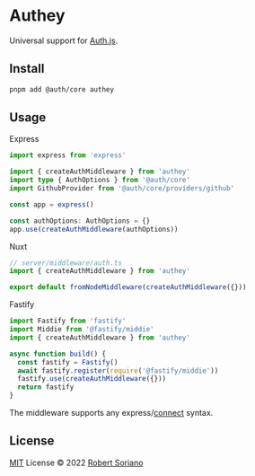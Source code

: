 # Authey

Universal support for [Auth.js](https://authjs.dev/).

## Install

```bash
pnpm add @auth/core authey
```

## Usage

Express

```ts
import express from 'express'

import { createAuthMiddleware } from 'authey'
import type { AuthOptions } from '@auth/core'
import GithubProvider from '@auth/core/providers/github'

const app = express()

const authOptions: AuthOptions = {}
app.use(createAuthMiddleware(authOptions))
```

Nuxt

```ts
// server/middleware/auth.ts
import { createAuthMiddleware } from 'authey'

export default fromNodeMiddleware(createAuthMiddleware({}))
```

Fastify

```ts
import Fastify from 'fastify'
import Middie from '@fastify/middie'
import { createAuthMiddleware } from 'authey'

async function build() {
  const fastify = Fastify()
  await fastify.register(require('@fastify/middie'))
  fastify.use(createAuthMiddleware({}))
  return fastify
}
```

The middleware supports any express/[connect](https://www.npmjs.com/package/connect) syntax.

## License

[MIT](./LICENSE) License © 2022 [Robert Soriano](https://github.com/wobsoriano)
